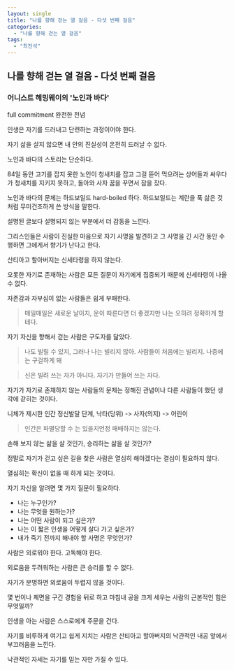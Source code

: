 ```yaml
---
layout: single
title: "나를 향해 걷는 열 걸음 - 다섯 번째 걸음"
categories:
  - "나를 향해 걷는 열 걸음"
tags:
  - "최진석"
---
```


## 나를 향해 걷는 열 걸음 - 다섯 번째 걸음

### 어니스트 헤밍웨이의 '노인과 바다'

full commitment 완전한 전념

인생은 자기를 드러내고 단련하는 과정이어야 한다.

자기 삶을 살지 않으면 내 안의 진실성이 온전히 드러날 수 없다.

노인과 바다의 스토리는 단순하다.

84일 동안 고기를 잡지 못한 노인이 청새치를 잡고 그걸 뜯어 먹으려는 상어들과 싸우다가 청새치를 지키지 못하고, 돌아와 사자 꿈을 꾸면서 잠을 잤다.

노인과 바다의 문체는 하드보일드 hard-boiled 하다. 하드보일드는 계란을 푹 삶은 것처럼 무미건조하게 쓴 방식을 말한다.

설명된 글보다 설명되지 않는 부분에서 더 감동을 느낀다.

그리스인들은 사람이 진실한 마음으로 자기 사명을 발견하고 그 사명을 긴 시간 동안 수행하면 그에게서 향기가 난다고 한다.

산티아고 할아버지는 신세타령을 하지 않는다.

오롯한 자기로 존재하는 사람은 모든 질문이 자기에게 집중되기 때문에 신세타령이 나올 수 없다.

자존감과 자부심이 없는 사람들은 쉽게 부패한다.

> 매일매일은 새로운 날이지, 운이 따른다면 더 좋겠지만 나는 오히려 정확하게 할 테다.

자기 자신을 향해서 걷는 사람은 구도자를 닮았다.

> 나도 빌릴 수 있지, 그러나 나는 빌리지 않아. 사람들이 처음에는 빌리지. 나중에는 구걸하게 돼

> 신은 빌려 쓰는 자가 아니다. 자기가 만들어 쓰는 자다.

자기가 자기로 존재하지 않는 사람들의 문제는 정해진 관념이나 다른 사람들이 했던 생각에 갇히는 것이다.

니체가 제시한 인간 정신발달 단계, 낙타(당위) -> 사자(의지) -> 어린이

> 인간은 파멸당할 수 는 있을지언정 패배하지는 않는다.

손해 보지 않는 삶을 살 것인가, 승리하는 삶을 살 것인가?

정말로 자기가 걷고 싶은 길을 찾은 사람은 열심히 해야겠다는 결심이 필요하지 않다.

열심히는 확신이 없을 때 하게 되는 것이다.

자기 자신을 알려면 몇 가지 질문이 필요하다.

- 나는 누구인가?
- 나는 무엇을 원하는가?
- 나는 어떤 사람이 되고 싶은가?
- 나는 이 짧은 인생을 어떻게 살다 가고 싶은가?
- 내가 죽기 전까지 해내야 할 사명은 무엇인가?

사람은 외로워야 한다. 고독해야 한다.

외로움을 두려워하는 사람은 큰 승리를 할 수 없다.

자기가 분명하면 외로움이 두렵지 않을 것이다.

몇 번이나 체면을 구긴 경험을 뒤로 하고 마침내 공을 크게 세우는 사람의 근본적인 힘은 무엇일까?

인생을 아는 사람은 스스로에게 주문을 건다.

자기를 비루하게 여기고 쉽게 지치는 사람은 산티아고 할아버지의 낙관적인 내공 앞에서 부끄러움을 느낀다.

낙관적인 자세는 자기를 믿는 자만 가질 수 있다.
